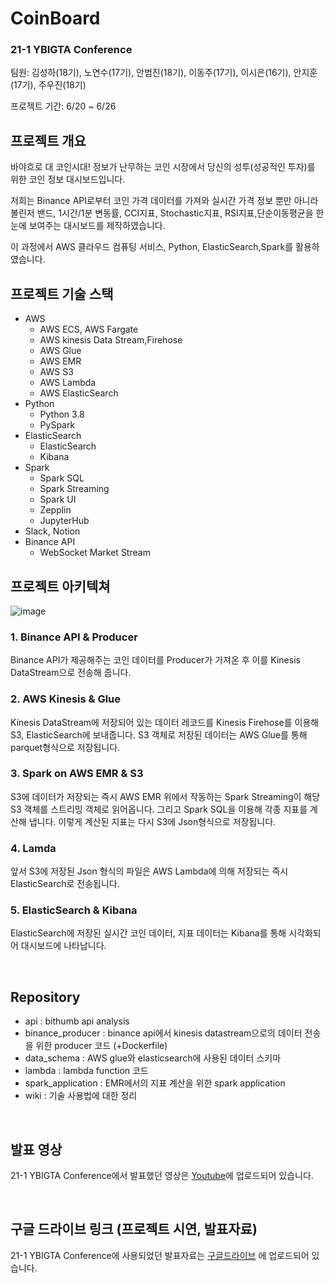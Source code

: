 # CoinBoard

### 21-1 YBIGTA Conference
팀원: 김성하(18기), 노연수(17기), 안범진(18기), 이동주(17기), 이시은(16기), 안지훈(17기), 주우진(18기)

프로젝트 기간: 6/20 ~ 6/26

## 프로젝트 개요

바야흐로 대 코인시대! 정보가 난무하는 코인 시장에서 당신의 성투(성공적인 투자)를 위한 코인 정보 대시보드입니다.

저희는 Binance API로부터 코인 가격 데이터를 가져와 실시간 가격 정보 뿐만 아니라 볼린저 밴드, 1시간/1분 변동률, CCI지표, Stochastic지표, RSI지표,단순이동평균을 한눈에 보여주는 대시보드를 제작하였습니다.

이 과정에서 AWS 클라우드 컴퓨팅 서비스, Python, ElasticSearch,Spark를 활용하였습니다.

## 프로젝트 기술 스택

- AWS
  - AWS ECS, AWS Fargate
  - AWS kinesis Data Stream,Firehose
  - AWS Glue
  - AWS EMR
  - AWS S3
  - AWS Lambda
  - AWS ElasticSearch
- Python
  - Python 3.8
  - PySpark
- ElasticSearch
  - ElasticSearch
  - Kibana
- Spark
  - Spark SQL
  - Spark Streaming
  - Spark UI
  - Zepplin
  - JupyterHub
- Slack, Notion
- Binance API
  - WebSocket Market Stream

## 프로젝트 아키텍쳐

![image](https://user-images.githubusercontent.com/61309514/125166031-a60b3200-e1d4-11eb-82e5-bda2c7931c84.png)

### 1. Binance API & Producer

Binance API가 제공해주는 코인 데이터를 Producer가 가져온 후 이를 Kinesis DataStream으로 전송해 줍니다.

### 2. AWS Kinesis & Glue

Kinesis DataStream에 저장되어 있는 데이터 레코드를 Kinesis Firehose를 이용해 S3, ElasticSearch에 보내줍니다. S3 객체로 저장된 데이터는 AWS Glue를 통해 parquet형식으로 저장됩니다.

### 3. Spark on AWS EMR & S3

S3에 데이터가 저장되는 즉시 AWS EMR 위에서 작동하는 Spark Streaming이 해당 S3 객체를 스트리밍 객체로 읽어옵니다. 그리고 Spark SQL을 이용해 각종 지표를 계산해 냅니다. 이렇게 계산된 지표는 다시 S3에 Json형식으로 저장됩니다.

### 4. Lamda

앞서 S3에 저장된 Json 형식의 파일은 AWS Lambda에 의해 저장되는 즉시 ElasticSearch로 전송됩니다.

### 5. ElasticSearch & Kibana

ElasticSearch에 저장된 실시간 코인 데이터, 지표 데이터는 Kibana를 통해 시각화되어 대시보드에 나타납니다.

<br>

## Repository

- api : bithumb api analysis
- binance_producer : binance api에서 kinesis datastream으로의 데이터 전송을 위한 producer 코드 (+Dockerfile)
- data_schema : AWS glue와 elasticsearch에 사용된 데이터 스키마
- lambda : lambda function 코드
- spark_application : EMR에서의 지표 계산을 위한 spark application
- wiki : 기술 사용법에 대한 정리

<br>

## 발표 영상

21-1 YBIGTA Conference에서 발표했던 영상은 [Youtube](https://www.youtube.com/watch?v=Cy7RHdDHDjM)에 업로드되어 있습니다. 

<br>

## 구글 드라이브 링크 (프로젝트 시연,  발표자료)

21-1 YBIGTA Conference에 사용되었던 발표자료는 [구글드라이브](https://drive.google.com/file/d/14YkgRYJirfiCuKU5kBZFuMeOvTPZCVxP/view?usp=sharing) 에 업로드되어 있습니다. 
